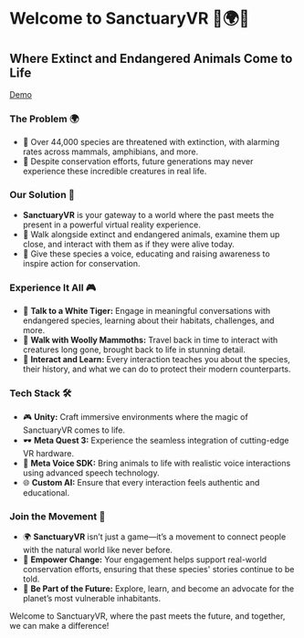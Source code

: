 # Welcome to SanctuaryVR 🦖🌍🦁  
## Where Extinct and Endangered Animals Come to Life

[Demo]()

### The Problem 🌍
- 🌿 Over 44,000 species are threatened with extinction, with alarming rates across mammals, amphibians, and more.
- 🦈 Despite conservation efforts, future generations may never experience these incredible creatures in real life.

### Our Solution 🦄
- **SanctuaryVR** is your gateway to a world where the past meets the present in a powerful virtual reality experience.
- 🦁 Walk alongside extinct and endangered animals, examine them up close, and interact with them as if they were alive today.
- 🌱 Give these species a voice, educating and raising awareness to inspire action for conservation.

### Experience It All 🎮
- 🐅 **Talk to a White Tiger:** Engage in meaningful conversations with endangered species, learning about their habitats, challenges, and more.
- 🦣 **Walk with Woolly Mammoths:** Travel back in time to interact with creatures long gone, brought back to life in stunning detail.
- 🐘 **Interact and Learn:** Every interaction teaches you about the species, their history, and what we can do to protect their modern counterparts.

### Tech Stack 🛠️
- 🎮 **Unity:** Craft immersive environments where the magic of SanctuaryVR comes to life.
- 🕶️ **Meta Quest 3:** Experience the seamless integration of cutting-edge VR hardware.
- 💬 **Meta Voice SDK:** Bring animals to life with realistic voice interactions using advanced speech technology.
- 🌐 **Custom AI:** Ensure that every interaction feels authentic and educational.

### Join the Movement 🌿
- 🌍 **SanctuaryVR** isn’t just a game—it’s a movement to connect people with the natural world like never before.
- 🌟 **Empower Change:** Your engagement helps support real-world conservation efforts, ensuring that these species' stories continue to be told.
- 🦁 **Be Part of the Future:** Explore, learn, and become an advocate for the planet’s most vulnerable inhabitants.

Welcome to SanctuaryVR, where the past meets the future, and together, we can make a difference!